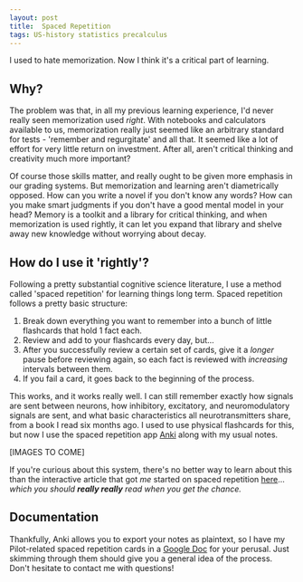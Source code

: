 ```yaml
---
layout: post
title:  Spaced Repetition
tags: US-history statistics precalculus
---
```


I used to hate memorization. Now I think it's a critical part of learning.

## Why?

The problem was that, in all my previous learning experience, I'd never really seen memorization used *right*. With notebooks and calculators available to us, memorization really just seemed like an arbitrary standard for tests - 'remember and regurgitate' and all that. It seemed like a lot of effort for very little return on investment. After all, aren't critical thinking and creativity much more important?

Of course those skills matter, and really ought to be given more emphasis in our grading systems. But memorization and learning aren't diametrically opposed. How can you write a novel if you don't know any words? How can you make smart judgments if you don't have a good mental model in your head? Memory is a toolkit and a library for critical thinking, and when memorization is used rightly, it can let you expand that library and shelve away new knowledge without worrying about decay.

## How do I use it 'rightly'?

Following a pretty substantial cognitive science literature, I use a method called 'spaced repetition' for learning things long term. Spaced repetition follows a pretty basic structure:
1. Break down everything you want to remember into a bunch of little flashcards that hold 1 fact each.
2. Review and add to your flashcards every day, but...
3. After you successfully review a certain set of cards, give it a *longer* pause before reviewing again, so each fact is reviewed with *increasing* intervals between them.
4. If you fail a card, it goes back to the beginning of the process.

This works, and it works really well. I can still remember exactly how signals are sent between neurons, how inhibitory, excitatory, and neuromodulatory signals are sent, and what basic characteristics all neurotransmitters share, from a book I read six months ago. I used to use physical flashcards for this, but now I use the spaced repetition app [Anki](https://apps.ankiweb.net) along with my usual notes.

[IMAGES TO COME]

If you're curious about this system, there's no better way to learn about this than the interactive article that got *me* started on spaced repetition [here](https://ncase.me/remember)... *which you should __really really__ read when you get the chance.*

## Documentation

Thankfully, Anki allows you to export your notes as plaintext, so I have my Pilot-related spaced repetition cards in a [Google Doc]({{site.baseurl}}) for your perusal. Just skimming through them should give you a general idea of the process. Don't hesitate to contact me with questions!
